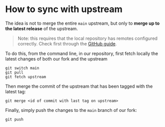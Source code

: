 # How to sync with upstream

The idea is not to merge the entire `main` upstream, but only to **merge up to the latest release** of the upstream.

> Note: this requires that the local repository has remotes configured correctly. Check first through the [GitHub guide](https://docs.github.com/en/pull-requests/collaborating-with-pull-requests/working-with-forks/configuring-a-remote-repository-for-a-fork).

To do this, from the command line, in our repository, first fetch locally the latest changes of both our fork and the upstream

```
git switch main
git pull
git fetch upstream
```

Then merge the commit of the upstream that has been tagged with the latest tag:

```
git merge <id of commit with last tag on upstream>
```

Finally, simply push the changes to the `main` branch of our fork:

```
git push
```